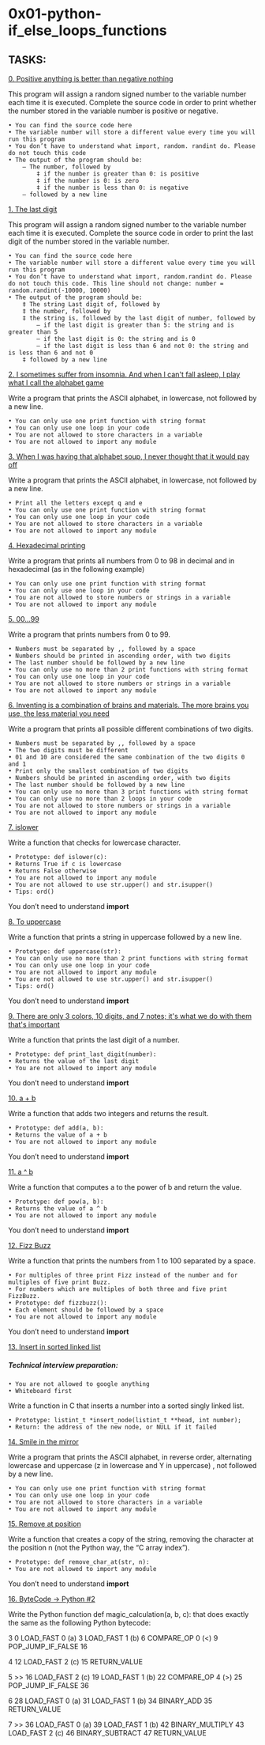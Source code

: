 # 0x01-python-if_else_loops_functions

## TASKS:

[0. Positive anything is better than negative nothing](0-positive_or_negative.py)

This program will assign a random signed number to the variable number each time it is executed. Complete the source code in order to print whether the number stored in the variable number is positive or negative.

	• You can find the source code here
	• The variable number will store a different value every time you will run this program
	• You don’t have to understand what import, random. randint do. Please do not touch this code
	• The output of the program should be:
		‒ The number, followed by
			‡ if the number is greater than 0: is positive
			‡ if the number is 0: is zero
			‡ if the number is less than 0: is negative
		— followed by a new line

[1. The last digit](1-last_digit.py)

This program will assign a random signed number to the variable number each time it is executed. Complete the source code in order to print the last digit of the number stored in the variable number.

	• You can find the source code here
	• The variable number will store a different value every time you will run this program
	• You don’t have to understand what import, random.randint do. Please do not touch this code. This line should not change: number = random.randint(-10000, 10000)
	• The output of the program should be:
		‡ The string Last digit of, followed by
		‡ the number, followed by
		‡ the string is, followed by the last digit of number, followed by
			‒ if the last digit is greater than 5: the string and is greater than 5
			‒ if the last digit is 0: the string and is 0
			‒ if the last digit is less than 6 and not 0: the string and is less than 6 and not 0
		‡ followed by a new line

[2. I sometimes suffer from insomnia. And when I can't fall asleep, I play what I call the alphabet game](2-print_alphabet.py)

Write a program that prints the ASCII alphabet, in lowercase, not followed by a new line.

	• You can only use one print function with string format
	• You can only use one loop in your code
	• You are not allowed to store characters in a variable
	• You are not allowed to import any module

[3. When I was having that alphabet soup, I never thought that it would pay off](3-print_alphabt.py)

Write a program that prints the ASCII alphabet, in lowercase, not followed by a new line.

	• Print all the letters except q and e
	• You can only use one print function with string format
	• You can only use one loop in your code
	• You are not allowed to store characters in a variable
	• You are not allowed to import any module

[4. Hexadecimal printing](4-print_hexa.py)

Write a program that prints all numbers from 0 to 98 in decimal and in hexadecimal (as in the following example)

	• You can only use one print function with string format
	• You can only use one loop in your code
	• You are not allowed to store numbers or strings in a variable
	• You are not allowed to import any module

[5. 00...99](5-print_comb2.py)

Write a program that prints numbers from 0 to 99.

	• Numbers must be separated by ,, followed by a space
	• Numbers should be printed in ascending order, with two digits
	• The last number should be followed by a new line
	• You can only use no more than 2 print functions with string format
	• You can only use one loop in your code
	• You are not allowed to store numbers or strings in a variable
	• You are not allowed to import any module

[6. Inventing is a combination of brains and materials. The more brains you use, the less material you need](6-print_comb3.py)

Write a program that prints all possible different combinations of two digits.

	• Numbers must be separated by ,, followed by a space
	• The two digits must be different
	• 01 and 10 are considered the same combination of the two digits 0 and 1
	• Print only the smallest combination of two digits
	• Numbers should be printed in ascending order, with two digits
	• The last number should be followed by a new line
	• You can only use no more than 3 print functions with string format
	• You can only use no more than 2 loops in your code
	• You are not allowed to store numbers or strings in a variable
	• You are not allowed to import any module

[7. islower](7-islower.py)

Write a function that checks for lowercase character.

	• Prototype: def islower(c):
	• Returns True if c is lowercase
	• Returns False otherwise
	• You are not allowed to import any module
	• You are not allowed to use str.upper() and str.isupper()
	• Tips: ord()
You don’t need to understand __import__

[8. To uppercase](8-uppercase.py)

Write a function that prints a string in uppercase followed by a new line.

	• Prototype: def uppercase(str):
	• You can only use no more than 2 print functions with string format
	• You can only use one loop in your code
	• You are not allowed to import any module
	• You are not allowed to use str.upper() and str.isupper()
	• Tips: ord()
You don’t need to understand __import__

[9. There are only 3 colors, 10 digits, and 7 notes; it's what we do with them that's important](9-print_last_digit.py)

Write a function that prints the last digit of a number.

	• Prototype: def print_last_digit(number):
	• Returns the value of the last digit
	• You are not allowed to import any module
You don’t need to understand __import__

[10. a + b](10-add.py)

Write a function that adds two integers and returns the result.

	• Prototype: def add(a, b):
	• Returns the value of a + b
	• You are not allowed to import any module
You don’t need to understand __import__

[11. a ^ b](11-pow.py)

Write a function that computes a to the power of b and return the value.

	• Prototype: def pow(a, b):
	• Returns the value of a ^ b
	• You are not allowed to import any module
You don’t need to understand __import__

[12. Fizz Buzz](12-fizzbuzz.py)

Write a function that prints the numbers from 1 to 100 separated by a space.

	• For multiples of three print Fizz instead of the number and for multiples of five print Buzz.
	• For numbers which are multiples of both three and five print FizzBuzz.
	• Prototype: def fizzbuzz():
	• Each element should be followed by a space
	• You are not allowed to import any module
You don’t need to understand __import__

[13. Insert in sorted linked list](13-insert_number.c)

##### Technical interview preparation:

	• You are not allowed to google anything
	• Whiteboard first
Write a function in C that inserts a number into a sorted singly linked list.

	• Prototype: listint_t *insert_node(listint_t **head, int number);
	• Return: the address of the new node, or NULL if it failed

[14. Smile in the mirror](100-print_tebahpla.py)

Write a program that prints the ASCII alphabet, in reverse order, alternating lowercase and uppercase (z in lowercase and Y in uppercase) , not followed by a new line.

	• You can only use one print function with string format
	• You can only use one loop in your code
	• You are not allowed to store characters in a variable
	• You are not allowed to import any module

[15. Remove at position](101-remove_char_at.py)

Write a function that creates a copy of the string, removing the character at the position n (not the Python way, the “C array index”).

	• Prototype: def remove_char_at(str, n):
	• You are not allowed to import any module
You don’t need to understand __import__

[16. ByteCode -> Python #2](102-magic_calculation.py)

Write the Python function def magic_calculation(a, b, c): that does exactly the same as the following Python bytecode:

 3           0 LOAD_FAST                0 (a)                                                                                  3 LOAD_FAST                1 (b)
              6 COMPARE_OP               0 (<)
              9 POP_JUMP_IF_FALSE       16

  4          12 LOAD_FAST                2 (c)
             15 RETURN_VALUE

  5     >>   16 LOAD_FAST                2 (c)
             19 LOAD_FAST                1 (b)
             22 COMPARE_OP               4 (>)
             25 POP_JUMP_IF_FALSE       36

  6          28 LOAD_FAST                0 (a)
             31 LOAD_FAST                1 (b)
             34 BINARY_ADD
             35 RETURN_VALUE

  7     >>   36 LOAD_FAST                0 (a)
             39 LOAD_FAST                1 (b)
             42 BINARY_MULTIPLY
             43 LOAD_FAST                2 (c)
             46 BINARY_SUBTRACT
             47 RETURN_VALUE
